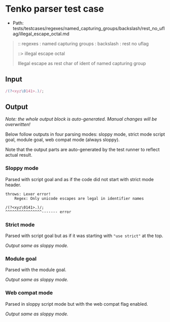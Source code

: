 # Tenko parser test case

- Path: tests/testcases/regexes/named_capturing_groups/backslash/rest_no_uflag/illegal_escape_octal.md

> :: regexes : named capturing groups : backslash : rest no uflag
>
> ::> illegal escape octal
>
> Illegal escape as rest char of ident of named capturing group

## Input

`````js
/(?<xyz\0141>.)/;
`````

## Output

_Note: the whole output block is auto-generated. Manual changes will be overwritten!_

Below follow outputs in four parsing modes: sloppy mode, strict mode script goal, module goal, web compat mode (always sloppy).

Note that the output parts are auto-generated by the test runner to reflect actual result.

### Sloppy mode

Parsed with script goal and as if the code did not start with strict mode header.

`````
throws: Lexer error!
    Regex: Only unicode escapes are legal in identifier names

/(?<xyz\0141>.)/;
^^^^^^^^^^^^^^^^------- error
`````

### Strict mode

Parsed with script goal but as if it was starting with `"use strict"` at the top.

_Output same as sloppy mode._

### Module goal

Parsed with the module goal.

_Output same as sloppy mode._

### Web compat mode

Parsed in sloppy script mode but with the web compat flag enabled.

_Output same as sloppy mode._
